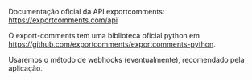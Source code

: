 Documentação oficial da API exportcomments: <https://exportcomments.com/api>

O export-comments tem uma biblioteca oficial python em <https://github.com/exportcomments/exportcomments-python>.

Usaremos o método de webhooks (eventualmente), recomendado pela aplicação.
